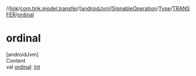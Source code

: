 //[link](../../../../index.md)/[com.tink.model.transfer](../../../index.md)/[[androidJvm]SignableOperation](../../index.md)/[Type](../index.md)/[TRANSFER](index.md)/[ordinal](ordinal.md)



# ordinal  
[androidJvm]  
Content  
val [ordinal](ordinal.md): [Int](https://kotlinlang.org/api/latest/jvm/stdlib/kotlin/-int/index.html)  



